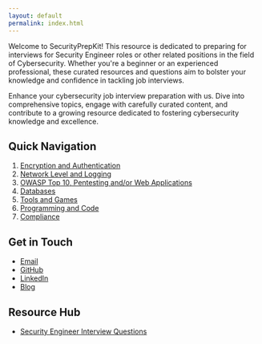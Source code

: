 ```yaml
---
layout: default
permalink: index.html
---
```


Welcome to SecurityPrepKit! This resource is dedicated to preparing for interviews for Security Engineer roles or other related positions in the field of Cybersecurity. Whether you're a beginner or an experienced professional, these curated resources and questions aim to bolster your knowledge and confidence in tackling job interviews.

Enhance your cybersecurity job interview preparation with us. Dive into comprehensive topics, engage with carefully curated content, and contribute to a growing resource dedicated to fostering cybersecurity knowledge and excellence.

## Quick Navigation

1. [Encryption and Authentication](topics/encryption_auth.md)
2. [Network Level and Logging](topics/networking.md)
3. [OWASP Top 10, Pentesting and/or Web Applications](topics/owasp.md)
4. [Databases](topics/db.md)
5. [Tools and Games](topics/tools_games.md)
6. [Programming and Code](topics/programming.md)
7. [Compliance](topics/compliance.md)

## Get in Touch

- [Email](mailto:vigneshrajan2022@example.com)
- [GitHub](https://github.com/vickie-ks)
- [LinkedIn](https://www.linkedin.com/in/vigneshwar-sundararajan-07a2a5185/)
- [Blog](https://vickie-ks.github.io/CipherVoyage)

## Resource Hub

- [Security Engineer Interview Questions](https://github.com/tadwhitaker/Security_Engineer_Interview_Questions/blob/master/security-interview-questions.md)
